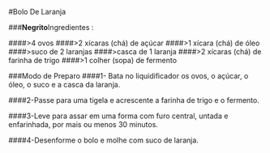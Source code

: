 #Bolo De Laranja 

###**Negrito**Ingredientes :

####>4 ovos
####>2 xícaras (chá) de açúcar
####>1 xícara (chá) de óleo
####>suco de 2 laranjas
####>casca de 1 laranja
####>2 xícaras (chá) de farinha de trigo
####>1 colher (sopa) de fermento

###Modo de Preparo
####1- Bata no liquidificador os ovos, o açúcar, o óleo, o suco e a casca da laranja.

####2-Passe para uma tigela e acrescente a farinha de trigo e o fermento.

####3-Leve para assar em uma forma com furo central, untada e enfarinhada, por mais ou menos 30 minutos.

####4-Desenforme o bolo e molhe com suco de laranja.